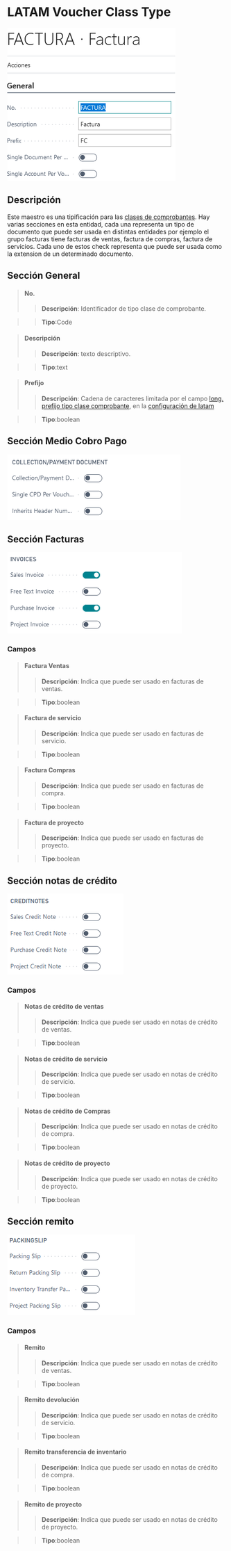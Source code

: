 # LATAM Voucher Class Type
![Ventana de configuración](/Imagenes/LATAM-VoucherClassType-MainPage.PNG)

## Descripción
Este maestro es una tipificación para las [clases de comprobantes](/Maestros/LATAM-VoucherClass). Hay varias secciones en esta entidad, cada una representa un tipo de documento que puede ser usada en distintas entidades por ejemplo el grupo facturas tiene facturas de ventas, factura de compras, factura de servicios. Cada uno de estos check representa que puede ser usada como la extension de un determinado documento.

## Sección General
>#### No.
>>**Descripción**: 
	Identificador de tipo clase de comprobante.
	
>>**Tipo**:Code

>#### Descripción
>>**Descripción**: 
	texto descriptivo.
	
>>**Tipo**:text

>#### Prefijo
>>**Descripción**: 
	Cadena de caracteres limitada por el campo [long. prefijo tipo clase comprobante](/LATAM-Setup/LATAM-Setup#long-prefijo-tipo-clase-comprobante), en la [configuración de latam](/LATAM-Setup/LATAM-Setup)
	
>>**Tipo**:boolean


## Sección Medio Cobro Pago
![Ventana de configuración](/Imagenes/LATAM-VoucherClassType-Seccion-Collection-Payment-Document.PNG)
## Sección Facturas
![Ventana de configuración](/Imagenes/LATAM-VoucherClassType-Seccion-Invoices.PNG)

### Campos
>#### Factura Ventas
>>**Descripción**: 
	Indica que puede ser usado en facturas de ventas.
	
>>**Tipo**:boolean

>#### Factura de servicio
>>**Descripción**: 
	Indica que puede ser usado en facturas de servicio.
	
>>**Tipo**:boolean

>#### Factura Compras
>>**Descripción**: 
	Indica que puede ser usado en facturas de compra.
	
>>**Tipo**:boolean

>#### Factura de proyecto
>>**Descripción**: 
	Indica que puede ser usado en facturas de proyecto.
	
>>**Tipo**:boolean

## Sección notas de crédito
![Ventana de configuración](/Imagenes/LATAM-VoucherClassType-Seccion-CreditNote.PNG)

### Campos
>#### Notas de crédito de ventas
>>**Descripción**: 
	Indica que puede ser usado en notas de crédito de ventas.
	
>>**Tipo**:boolean

>#### Notas de crédito de servicio
>>**Descripción**: 
	Indica que puede ser usado en notas de crédito de servicio.
	
>>**Tipo**:boolean

>#### Notas de crédito de Compras
>>**Descripción**: 
	Indica que puede ser usado en notas de crédito de compra.
	
>>**Tipo**:boolean

>#### Notas de crédito de proyecto
>>**Descripción**: 
	Indica que puede ser usado en notas de crédito de proyecto.
	
>>**Tipo**:boolean

## Sección remito
![Ventana de configuración](/Imagenes/LATAM-VoucherClassType-Seccion-PackingSlip.PNG)

### Campos
>#### Remito
>>**Descripción**: 
	Indica que puede ser usado en notas de crédito de ventas.
	
>>**Tipo**:boolean

>#### Remito devolución
>>**Descripción**: 
	Indica que puede ser usado en notas de crédito de servicio.
	
>>**Tipo**:boolean

>#### Remito transferencia de inventario
>>**Descripción**: 
	Indica que puede ser usado en notas de crédito de compra.
	
>>**Tipo**:boolean

>#### Remito de proyecto
>>**Descripción**: 
	Indica que puede ser usado en notas de crédito de proyecto.
	
>>**Tipo**:boolean